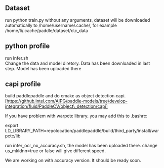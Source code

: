 ## Dataset
run python train.py without any arguments, dataset will be downloaded automatically to /home/username/.cache/, for example /home/li/.cache/paddle/dataset/ctc\_data  

## python profile
run infer.sh   
Change the data and model diretory. Data has been downloaded in last step. Model has been uploaded there  

## capi profile  
build paddlepaddle and do cmake as object detection capi. [https://github.intel.com/AIPG/paddle-models/tree/develop-integration/fluid/PaddleCV/object\_detection/capi]    


If you have problem with warpctc library. you may add this to .bashrc:   

export LD\_LIBRARY\_PATH=repolocation/paddlepaddle/build/third\_party/install/warpctc/lib     

run infer\_ocr\_no\_accuracy.sh, the model has been uploaded there. change us\_mkldnn=true or false will give different speed.     

We are working on with accuracy version. It should be ready soon.
